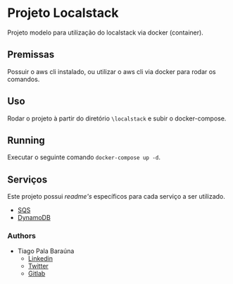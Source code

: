 # Projeto Localstack

Projeto modelo para utilização do localstack via docker (container).

## Premissas

Possuir o aws cli instalado, ou utilizar o aws cli via docker para rodar os comandos.

## Uso

Rodar o projeto à partir do diretório ```\localstack``` e subir o docker-compose.

## Running

Executar o seguinte comando ```docker-compose up -d```.

## Serviços

Este projeto possui *readme's* específicos para cada serviço a ser utilizado.

- [SQS](./services/sqs.md)
- [DynamoDB](./services/dynamodb.md)

### Authors

- Tiago Pala Baraúna
    - [Linkedin](https://linkedin.com/in/tiago-pala/)
    - [Twitter](https://twitter.com/tiagopala98)
    - [Gitlab](https://gitlab.com/tiagopala)